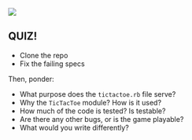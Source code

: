 ![](http://i.giphy.com/J0KMRPYbwWru0.gif)

## QUIZ!

* Clone the repo
* Fix the failing specs

Then, ponder:

* What purpose does the `tictactoe.rb` file serve?
* Why the `TicTacToe` module? How is it used?
* How much of the code is tested? Is testable?
* Are there any other bugs, or is the game playable?
* What would you write differently?
